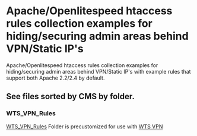 # Apache/Openlitespeed htaccess rules collection examples for hiding/securing admin areas behind VPN/Static IP's

Apache/Openlitespeed htaccess rules collection examples for hiding/securing admin areas behind VPN/Static IP's with example rules that support both Apache 2.2/2.4 by default.

## See files sorted by CMS by folder.

### WTS_VPN_Rules
[WTS_VPN_Rules](WTS_VPN_Rules/) Folder is precustomized for use with [WTS VPN](https://whattheserver.com/vpn-service/)